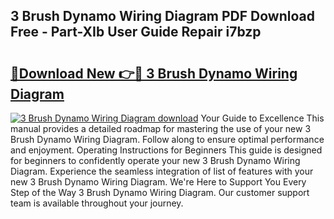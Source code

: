 ## 3 Brush Dynamo Wiring Diagram PDF Download Free - Part-XIb User Guide Repair i7bzp

# <h2><a href="http://dfre5bu.blite.top/?on=3+Brush+Dynamo+Wiring+Diagram">🔗Download New 👉🔴 3 Brush Dynamo Wiring Diagram</a></h2>

[![3 Brush Dynamo Wiring Diagram download](https://i.imgur.com/lujVjoI.png)](http://dfre5bu.blite.top/?on=3+Brush+Dynamo+Wiring+Diagram)
Your Guide to Excellence This manual provides a detailed roadmap for mastering the use of your new 3 Brush Dynamo Wiring Diagram. Follow along to ensure optimal performance and enjoyment. Operating Instructions for Beginners This guide is designed for beginners to confidently operate your new 3 Brush Dynamo Wiring Diagram. Experience the seamless integration of list of features with your new 3 Brush Dynamo Wiring Diagram. We're Here to Support You Every Step of the Way 3 Brush Dynamo Wiring Diagram. Our customer support team is available throughout your journey.
